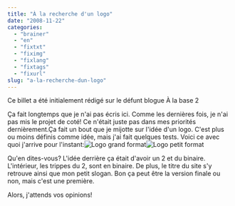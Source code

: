 ```yaml
---
title: "À la recherche d'un logo"
date: "2008-11-22"
categories: 
  - "brainer"
  - "en"
  - "fixtxt"
  - "fiximg"
  - "fixlang"
  - "fixtags"
  - "fixurl"
slug: "a-la-recherche-dun-logo"
---
```


Ce billet a été initialement rédigé sur le défunt blogue À la base 2

Ça fait longtemps que je n'ai pas écris ici. Comme les dernières fois, je n'ai pas mis le projet de coté! Ce n'était juste pas dans mes priorités dernièrement.Ça fait un bout que je mijotte sur l'idée d'un logo. C'est plus ou moins définis comme idée, mais j'ai fait quelques tests. Voici ce avec quoi j'arrive pour l'instant:![Logo grand format](images/base2-logo.png "base2-logo")![Logo petit format](images/base2-logop.png "base2-logop")

Qu'en dites-vous? L'idée derrière ça était d'avoir un 2 et du binaire. L'intérieur, les trippes du 2, sont en binaire. De plus, le titre du site s'y retrouve ainsi que mon petit slogan. Bon ça peut être la version finale ou non, mais c'est une première.

Alors, j'attends vos opinions!
